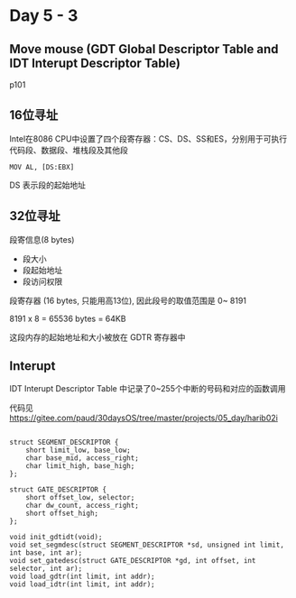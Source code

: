 # Day 5 - 3

## Move mouse (GDT Global Descriptor Table and IDT Interupt Descriptor Table)
p101

## 16位寻址
Intel在8086 CPU中设置了四个段寄存器：CS、DS、SS和ES，分别用于可执行代码段、数据段、堆栈段及其他段

```
MOV AL, [DS:EBX]
```
DS 表示段的起始地址

## 32位寻址
段寄信息(8 bytes)
- 段大小
- 段起始地址
- 段访问权限

段寄存器 (16 bytes, 只能用高13位), 因此段号的取值范围是 0~ 8191

8191 x 8 = 65536 bytes = 64KB

这段内存的起始地址和大小被放在 GDTR 寄存器中

## Interupt
IDT Interupt Descriptor Table 中记录了0~255个中断的号码和对应的函数调用

代码见 https://gitee.com/paud/30daysOS/tree/master/projects/05_day/harib02i

```

struct SEGMENT_DESCRIPTOR {
	short limit_low, base_low;
	char base_mid, access_right;
	char limit_high, base_high;
};

struct GATE_DESCRIPTOR {
	short offset_low, selector;
	char dw_count, access_right;
	short offset_high;
};

void init_gdtidt(void);
void set_segmdesc(struct SEGMENT_DESCRIPTOR *sd, unsigned int limit, int base, int ar);
void set_gatedesc(struct GATE_DESCRIPTOR *gd, int offset, int selector, int ar);
void load_gdtr(int limit, int addr);
void load_idtr(int limit, int addr);

```



